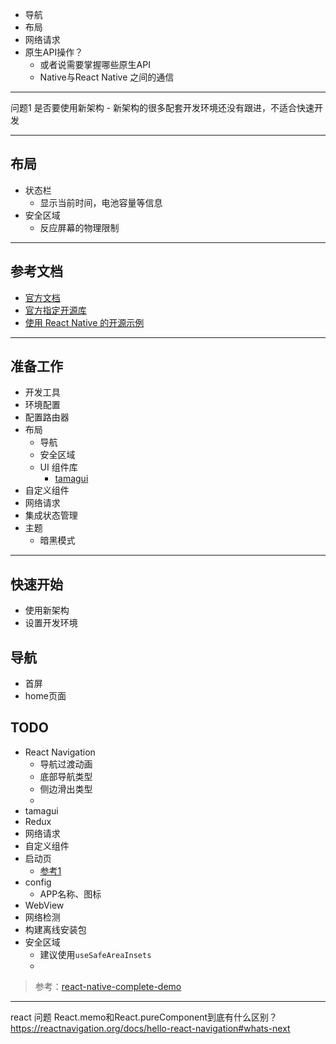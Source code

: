 
- 导航
- 布局
- 网络请求
- 原生API操作？
	- 或者说需要掌握哪些原生API
	- Native与React Native 之间的通信

---
问题1 是否要使用新架构
	- 新架构的很多配套开发环境还没有跟进，不适合快速开发

---
## 布局

- 状态栏
	- 显示当前时间，电池容量等信息
- 安全区域
	- 反应屏幕的物理限制
----
## 参考文档

- [官方文档](https://reactnative.dev/docs/activityindicator)
- [官方指定开源库](https://reactnative.directory/popular)
- [使用 React Native 的开源示例](https://github.com/ReactNativeNews/React-Native-Apps)
---
## 准备工作

- 开发工具
- 环境配置
- 配置路由器
- 布局
	- 导航
	- 安全区域
	- UI 组件库
		- [tamagui](https://tamagui.dev/docs/intro/why-a-compiler)
- 自定义组件
- 网络请求
- 集成状态管理
- 主题
	- 暗黑模式

---
## 快速开始

- 使用新架构
- 设置开发环境
## 导航

- 首屏
- home页面

## TODO
- React Navigation
	- 导航过渡动画
	- 底部导航类型
	- 侧边滑出类型
	- 
- tamagui
- Redux
- 网络请求
- 自定义组件
- 启动页
	- [参考1](https://dev.to/lloyds-digital/how-to-add-a-splash-screen-to-a-react-native-app-the-easy-way-3ego)
- config
	- APP名称、图标
- WebView
- 网络检测
- 构建离线安装包
- 安全区域
	- 建议使用`useSafeAreaInsets`
	- 

> 参考：[react-native-complete-demo](https://github.com/xiaogliu/react-native-complete-demo)




---
react 问题
React.memo和React.pureComponent到底有什么区别？
https://reactnavigation.org/docs/hello-react-navigation#whats-next